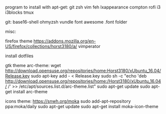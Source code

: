 program to install with apt-get:
git
zsh
vim
feh
lxappearance
compton
rofi
i3
i3blocks
tmux

git:
base16-shell
ohmyzsh
vundle
font awesome
.font folder

misc:

firefox theme
https://addons.mozilla.org/en-US/firefox/collections/horst3180/a/
vimperator

install dotfiles

gtk theme
arc-theme:
wget http://download.opensuse.org/repositories/home:Horst3180/xUbuntu_16.04/Release.key
sudo apt-key add - < Release.key
sudo sh -c "echo 'deb http://download.opensuse.org/repositories/home:/Horst3180/xUbuntu_16.04/ /' >> /etc/apt/sources.list.d/arc-theme.list"
sudo apt-get update
sudo apt-get install arc-theme

icons theme:
https://snwh.org/moka
sudo add-apt-repository ppa:moka/daily
sudo apt-get update
sudo apt-get install moka-icon-theme
